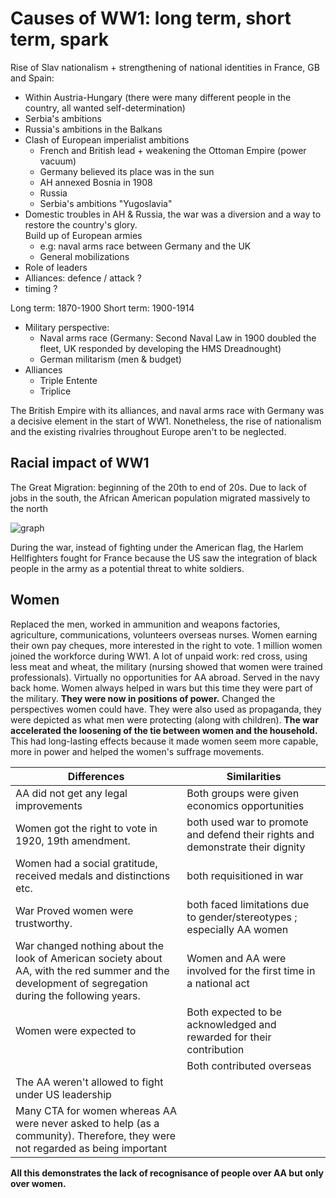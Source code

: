
# Causes of WW1: long term, short term, spark

Rise of Slav nationalism + strengthening of national identities in France, GB and Spain:

* Within Austria-Hungary (there were many different people in the country, all wanted self-determination)
* Serbia's ambitions
* Russia's ambitions in the Balkans
* Clash of European imperialist ambitions 
	* French and British lead + weakening the Ottoman Empire (power vacuum)
	* Germany believed its place was in the sun
	* AH annexed Bosnia in 1908 
	* Russia
	* Serbia's ambitions "Yugoslavia"
* Domestic troubles in AH & Russia, the war was a diversion and a way to restore the country's glory.  
Build up of European armies 
	* e.g: naval arms race between Germany and the UK
	* General mobilizations
* Role of leaders
* Alliances: defence / attack ?
* timing ?

Long term: 1870-1900
Short term: 1900-1914

* Military perspective:
	* Naval arms race (Germany: Second Naval Law in 1900 doubled the fleet, UK responded by developing the HMS Dreadnought)
	* German militarism (men & budget)
* Alliances
	* Triple Entente
	* Triplice

The British Empire with its alliances, and naval arms race with Germany was a decisive element in the start of WW1. Nonetheless, the rise of nationalism and the existing rivalries throughout Europe aren't to be neglected.

## Racial impact of WW1

The Great Migration: beginning of the 20th to end of 20s. Due to lack of jobs in the south, the African American population migrated massively to the north

![graph](https://i.ibb.co/5n5PYX0/Screenshot-2021-04-28-at-09-34-28.png)

During the war, instead of fighting under the American flag, the Harlem Hellfighters fought for France because the US saw the integration of black people in the army as a potential threat to white soldiers.

## Women

Replaced the men, worked in ammunition and weapons factories, agriculture, communications, volunteers overseas nurses. Women earning their own pay cheques, more interested in the right to vote. 1 million women joined the workforce during WW1. A lot of unpaid work: red cross, using less meat and wheat, the military (nursing showed that women were trained professionals). Virtually no opportunities for AA abroad. Served in the navy back home. Women always helped in wars but this time they were part of the military. **They were now in positions of power.** Changed the perspectives women could have. They were also used as propaganda, they were depicted as what men were protecting (along with children). **The war accelerated the loosening of the tie between women and the household.** This had long-lasting effects because it made women seem more capable, more in power and helped the women's suffrage movements.

| Differences | Similarities |
|--|--|
| AA did not get any legal improvements | Both groups were given economics opportunities |
| Women got the right to vote in 1920, 19th amendment.| both used war to promote and defend their rights and demonstrate their dignity |
|Women had a social gratitude, received medals and distinctions etc.| both requisitioned in war |
|War Proved women were trustworthy.|both faced limitations due to gender/stereotypes ; especially AA women|
|War changed nothing about the look of American society about AA, with the red summer and the development of segregation during the following years.| Women and AA were involved for the first time in a national act |
| Women were expected to  | Both expected to be acknowledged and rewarded for their contribution |
| | Both contributed overseas |
| The AA weren't allowed to fight under US leadership |  |
| Many CTA for women whereas AA were never asked to help (as a community). Therefore, they were not regarded as being important | |

**All this demonstrates the lack of recognisance of people over AA but only over women.**

<!--stackedit_data:
eyJoaXN0b3J5IjpbLTE5MjkwNTkzNDksMTk0MzIyOTk5NywtOD
MyODcyMjUzLDEzMzkzOTAwLDEwNTM5MDk3NTgsLTQzMzQxMTE5
OSwxOTEzOTA2NTIzLDExMzE4NTc5NTcsOTYyOTA0NDk5XX0=
-->